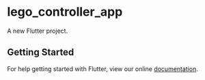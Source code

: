 # lego_controller_app

A new Flutter project.

## Getting Started

For help getting started with Flutter, view our online
[documentation](https://flutter.io/).
